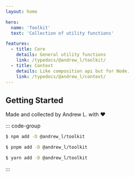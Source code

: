 ```yaml
---
layout: home

hero:
  name: 'Toolkit'
  text: 'Collection of utility functions'

features:
  - title: Core
    details: General utility functions
    link: /typedocs/@andrew_l/toolkit/
  - title: Context
    details: Like composition api but for Node.
    link: /typedocs/@andrew_l/context/
---
```


## Getting Started

Made and collected by Andrew L. with ❤️

::: code-group

```sh [npm]
$ npm add -D @andrew_l/toolkit
```

```sh [pnpm]
$ pnpm add -D @andrew_l/toolkit
```

```sh [yarn]
$ yarn add -D @andrew_l/toolkit
```

:::

